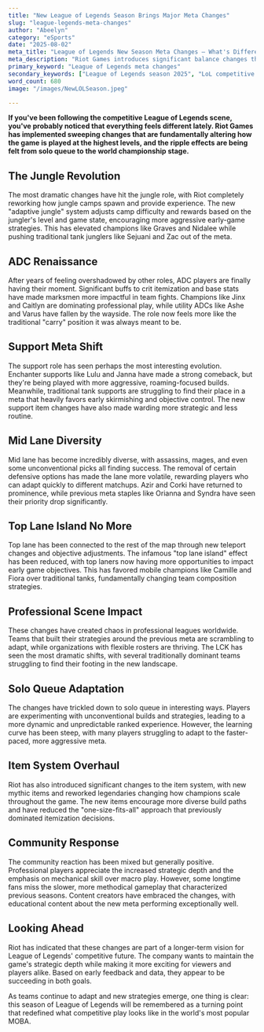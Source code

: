 ```yaml
---
title: "New League of Legends Season Brings Major Meta Changes"
slug: "league-legends-meta-changes"
author: "Abeelyn"
category: "eSports"
date: "2025-08-02"
meta_title: "League of Legends New Season Meta Changes — What's Different in 2025"
meta_description: "Riot Games introduces significant balance changes that are reshaping the competitive League of Legends landscape. Here's what pros and players need to know."
primary_keyword: "League of Legends meta changes"
secondary_keywords: ["League of Legends season 2025", "LoL competitive meta", "Riot Games balance changes", "League of Legends esports"]
word_count: 680
image: "/images/NewLOLSeason.jpeg"

---
```


**If you've been following the competitive League of Legends scene, you've probably noticed that everything feels different lately. Riot Games has implemented sweeping changes that are fundamentally altering how the game is played at the highest levels, and the ripple effects are being felt from solo queue to the world championship stage.**

## The Jungle Revolution

The most dramatic changes have hit the jungle role, with Riot completely reworking how jungle camps spawn and provide experience. The new "adaptive jungle" system adjusts camp difficulty and rewards based on the jungler's level and game state, encouraging more aggressive early-game strategies. This has elevated champions like Graves and Nidalee while pushing traditional tank junglers like Sejuani and Zac out of the meta.

## ADC Renaissance

After years of feeling overshadowed by other roles, ADC players are finally having their moment. Significant buffs to crit itemization and base stats have made marksmen more impactful in team fights. Champions like Jinx and Caitlyn are dominating professional play, while utility ADCs like Ashe and Varus have fallen by the wayside. The role now feels more like the traditional "carry" position it was always meant to be.

## Support Meta Shift

The support role has seen perhaps the most interesting evolution. Enchanter supports like Lulu and Janna have made a strong comeback, but they're being played with more aggressive, roaming-focused builds. Meanwhile, traditional tank supports are struggling to find their place in a meta that heavily favors early skirmishing and objective control. The new support item changes have also made warding more strategic and less routine.

## Mid Lane Diversity

Mid lane has become incredibly diverse, with assassins, mages, and even some unconventional picks all finding success. The removal of certain defensive options has made the lane more volatile, rewarding players who can adapt quickly to different matchups. Azir and Corki have returned to prominence, while previous meta staples like Orianna and Syndra have seen their priority drop significantly.

## Top Lane Island No More

Top lane has been connected to the rest of the map through new teleport changes and objective adjustments. The infamous "top lane island" effect has been reduced, with top laners now having more opportunities to impact early game objectives. This has favored mobile champions like Camille and Fiora over traditional tanks, fundamentally changing team composition strategies.

## Professional Scene Impact

These changes have created chaos in professional leagues worldwide. Teams that built their strategies around the previous meta are scrambling to adapt, while organizations with flexible rosters are thriving. The LCK has seen the most dramatic shifts, with several traditionally dominant teams struggling to find their footing in the new landscape.

## Solo Queue Adaptation

The changes have trickled down to solo queue in interesting ways. Players are experimenting with unconventional builds and strategies, leading to a more dynamic and unpredictable ranked experience. However, the learning curve has been steep, with many players struggling to adapt to the faster-paced, more aggressive meta.

## Item System Overhaul

Riot has also introduced significant changes to the item system, with new mythic items and reworked legendaries changing how champions scale throughout the game. The new items encourage more diverse build paths and have reduced the "one-size-fits-all" approach that previously dominated itemization decisions.

## Community Response

The community reaction has been mixed but generally positive. Professional players appreciate the increased strategic depth and the emphasis on mechanical skill over macro play. However, some longtime fans miss the slower, more methodical gameplay that characterized previous seasons. Content creators have embraced the changes, with educational content about the new meta performing exceptionally well.

## Looking Ahead

Riot has indicated that these changes are part of a longer-term vision for League of Legends' competitive future. The company wants to maintain the game's strategic depth while making it more exciting for viewers and players alike. Based on early feedback and data, they appear to be succeeding in both goals.

As teams continue to adapt and new strategies emerge, one thing is clear: this season of League of Legends will be remembered as a turning point that redefined what competitive play looks like in the world's most popular MOBA.